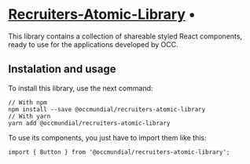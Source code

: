 # [Recruiters-Atomic-Library](https://github.com/occmundial/recruiters-atomic-library) • 

This library contains a collection of shareable styled React components, ready to use for the applications developed by OCC.

## Instalation and usage
To install this library, use the next command:
```
// With npm
npm install --save @occmundial/recruiters-atomic-library
// With yarn
yarn add @occmundial/recruiters-atomic-library
```
To use its components, you just have to import them like this:
```
import { Button } from '@occmundial/recruiters-atomic-library';
```
